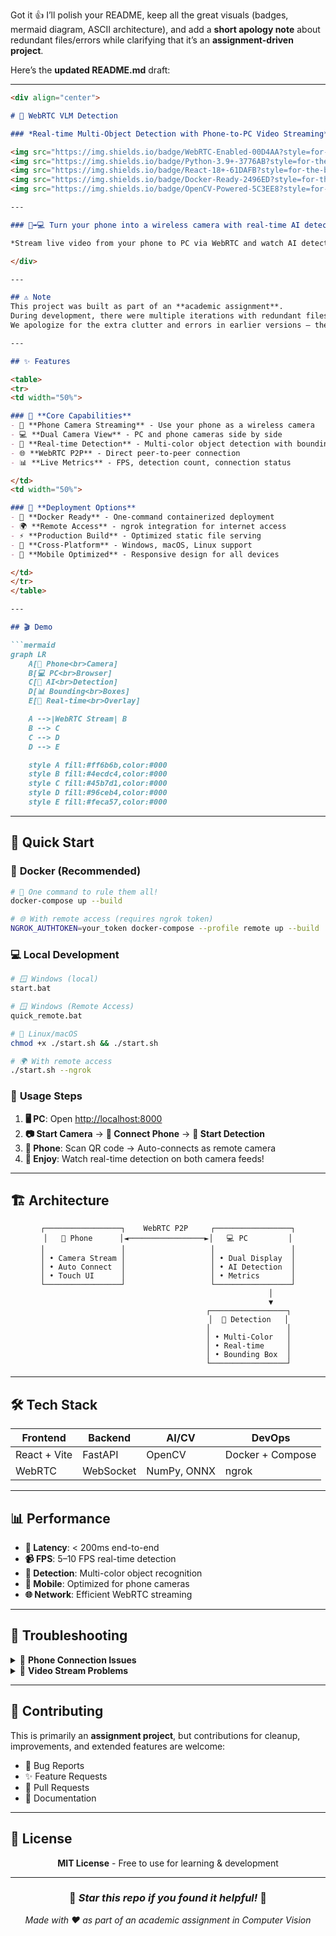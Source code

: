 Got it 👍
I’ll polish your README, keep all the great visuals (badges, mermaid diagram, ASCII architecture), and add a **short apology note** about redundant files/errors while clarifying that it’s an **assignment-driven project**.

Here’s the **updated README.md** draft:

---

````markdown
<div align="center">

# 🎥 WebRTC VLM Detection

### *Real-time Multi-Object Detection with Phone-to-PC Video Streaming*

<img src="https://img.shields.io/badge/WebRTC-Enabled-00D4AA?style=for-the-badge&logo=webrtc&logoColor=white" alt="WebRTC">
<img src="https://img.shields.io/badge/Python-3.9+-3776AB?style=for-the-badge&logo=python&logoColor=white" alt="Python">
<img src="https://img.shields.io/badge/React-18+-61DAFB?style=for-the-badge&logo=react&logoColor=black" alt="React">
<img src="https://img.shields.io/badge/Docker-Ready-2496ED?style=for-the-badge&logo=docker&logoColor=white" alt="Docker">
<img src="https://img.shields.io/badge/OpenCV-Powered-5C3EE8?style=for-the-badge&logo=opencv&logoColor=white" alt="OpenCV">

---

### 📱➡️💻 Turn your phone into a wireless camera with real-time AI detection!

*Stream live video from your phone to PC via WebRTC and watch AI detect objects in real-time with bounding box overlays.*

</div>

---

## ⚠️ Note
This project was built as part of an **academic assignment**.  
During development, there were multiple iterations with redundant files, corrections, and some trial-and-error.  
We apologize for the extra clutter and errors in earlier versions — the current structure reflects a **clean and functional implementation** as per assignment goals.

---

## ✨ Features

<table>
<tr>
<td width="50%">

### 🎯 **Core Capabilities**
- 📱 **Phone Camera Streaming** - Use your phone as a wireless camera
- 💻 **Dual Camera View** - PC and phone cameras side by side
- 🤖 **Real-time Detection** - Multi-color object detection with bounding boxes
- 🌐 **WebRTC P2P** - Direct peer-to-peer connection
- 📊 **Live Metrics** - FPS, detection count, connection status

</td>
<td width="50%">

### 🚀 **Deployment Options**
- 🐳 **Docker Ready** - One-command containerized deployment
- 🌍 **Remote Access** - ngrok integration for internet access
- ⚡ **Production Build** - Optimized static file serving
- 🔧 **Cross-Platform** - Windows, macOS, Linux support
- 📱 **Mobile Optimized** - Responsive design for all devices

</td>
</tr>
</table>

---

## 🎬 Demo

```mermaid
graph LR
    A[📱 Phone<br>Camera]
    B[💻 PC<br>Browser]
    C[🤖 AI<br>Detection]
    D[📊 Bounding<br>Boxes]
    E[🎯 Real-time<br>Overlay]

    A -->|WebRTC Stream| B
    B --> C
    C --> D
    D --> E

    style A fill:#ff6b6b,color:#000
    style B fill:#4ecdc4,color:#000
    style C fill:#45b7d1,color:#000
    style D fill:#96ceb4,color:#000
    style E fill:#feca57,color:#000
````

---

## 🚀 Quick Start

### 🐳 **Docker (Recommended)**

```bash
# 🎯 One command to rule them all!
docker-compose up --build

# 🌐 With remote access (requires ngrok token)
NGROK_AUTHTOKEN=your_token docker-compose --profile remote up --build
```

### 💻 **Local Development**

```bash
# 🪟 Windows (local)
start.bat

# 🪟 Windows (Remote Access)
quick_remote.bat

# 🐧 Linux/macOS
chmod +x ./start.sh && ./start.sh

# 🌍 With remote access
./start.sh --ngrok
```

### 📱 **Usage Steps**

1. **🖥️ PC**: Open [http://localhost:8000](http://localhost:8000)
2. **📷 Start Camera** → **🔗 Connect Phone** → **🎯 Start Detection**
3. **📱 Phone**: Scan QR code → Auto-connects as remote camera
4. **🎉 Enjoy**: Watch real-time detection on both camera feeds!

---

## 🏗️ Architecture

<div align="center">

```ascii
┌─────────────────┐    WebRTC P2P     ┌─────────────────┐
│   📱 Phone      │◄─────────────────►│   💻 PC         │
│                 │                   │                 │
│ • Camera Stream │                   │ • Dual Display  │
│ • Auto Connect  │                   │ • AI Detection  │
│ • Touch UI      │                   │ • Metrics       │
└─────────────────┘                   └─────────────────┘
                                              │
                                              ▼
                                    ┌─────────────────┐
                                    │  🤖 Detection   │
                                    │                 │
                                    │ • Multi-Color   │
                                    │ • Real-time     │
                                    │ • Bounding Box  │
                                    └─────────────────┘
```

</div>

---

## 🛠️ Tech Stack

<div align="center">

| Frontend     | Backend   | AI/CV       | DevOps           |
| ------------ | --------- | ----------- | ---------------- |
| React + Vite | FastAPI   | OpenCV      | Docker + Compose |
| WebRTC       | WebSocket | NumPy, ONNX | ngrok            |

</div>

---

## 📊 Performance

* **🚀 Latency**: < 200ms end-to-end
* **📹 FPS**: 5–10 FPS real-time detection
* **🎯 Detection**: Multi-color object recognition
* **📱 Mobile**: Optimized for phone cameras
* **🌐 Network**: Efficient WebRTC streaming

---

## 🐛 Troubleshooting

<details>
<summary>📱 <strong>Phone Connection Issues</strong></summary>

* ✅ Ensure both devices are on same WiFi
* ✅ Check camera permissions in browser
* ✅ Try different browsers (Chrome recommended)
* ✅ Use ngrok for remote access

</details>

<details>
<summary>🎥 <strong>Video Stream Problems</strong></summary>

* ✅ Check WebRTC connection in console
* ✅ Verify STUN server connectivity
* ✅ Test with `chrome://webrtc-internals`
* ✅ Restart both applications

</details>

---

## 🤝 Contributing

This is primarily an **assignment project**, but contributions for cleanup, improvements, and extended features are welcome:

* 🐛 Bug Reports
* ✨ Feature Requests
* 🔧 Pull Requests
* 📖 Documentation

---

## 📄 License

<div align="center">

**MIT License** - Free to use for learning & development

---

### 🌟 *Star this repo if you found it helpful!* 🌟

*Made with ❤️ as part of an academic assignment in Computer Vision*

</div>
